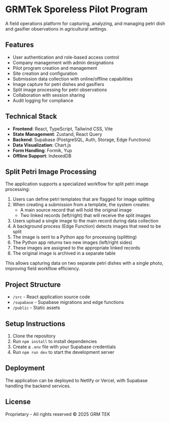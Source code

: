 # GRMTek Sporeless Pilot Program

A field operations platform for capturing, analyzing, and managing petri dish and gasifier observations in agricultural settings.

## Features

- User authentication and role-based access control
- Company management with admin designations
- Pilot program creation and management 
- Site creation and configuration
- Submission data collection with online/offline capabilities
- Image capture for petri dishes and gasifiers
- Split image processing for petri observations
- Collaboration with session sharing
- Audit logging for compliance

## Technical Stack

- **Frontend**: React, TypeScript, Tailwind CSS, Vite
- **State Management**: Zustand, React Query
- **Backend**: Supabase (PostgreSQL, Auth, Storage, Edge Functions)
- **Data Visualization**: Chart.js
- **Form Handling**: Formik, Yup
- **Offline Support**: IndexedDB

## Split Petri Image Processing

The application supports a specialized workflow for split petri image processing:

1. Users can define petri templates that are flagged for image splitting
2. When creating a submission from a template, the system creates:
   - A main source record that will hold the original image
   - Two linked records (left/right) that will receive the split images
3. Users upload a single image to the main record during data collection
4. A background process (Edge Function) detects images that need to be split
5. The image is sent to a Python app for processing (splitting)
6. The Python app returns two new images (left/right sides)
7. These images are assigned to the appropriate linked records
8. The original image is archived in a separate table

This allows capturing data on two separate petri dishes with a single photo, improving field workflow efficiency.

## Project Structure

- `/src` - React application source code
- `/supabase` - Supabase migrations and edge functions
- `/public` - Static assets

## Setup Instructions

1. Clone the repository
2. Run `npm install` to install dependencies
3. Create a `.env` file with your Supabase credentials
4. Run `npm run dev` to start the development server

## Deployment

The application can be deployed to Netlify or Vercel, with Supabase handling the backend services.

## License

Proprietary - All rights reserved © 2025 GRM TEK